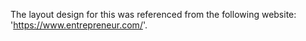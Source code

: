 The layout design for this was referenced from the following website: 'https://www.entrepreneur.com/'.
